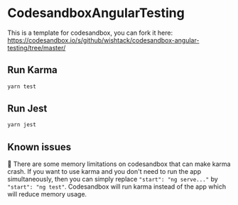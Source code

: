 # CodesandboxAngularTesting

This is a template for codesandbox, you can fork it here: https://codesandbox.io/s/github/wishtack/codesandbox-angular-testing/tree/master/

## Run Karma
```sh
yarn test
```

## Run Jest
```sh
yarn jest
```

## Known issues
🐞 There are some memory limitations on codesandbox that can make karma crash.
If you want to use karma and you don't need to run the app simultaneously, then you can simply replace `"start": "ng serve..."` by `"start": "ng test"`.
Codesandbox will run karma instead of the app which will reduce memory usage.